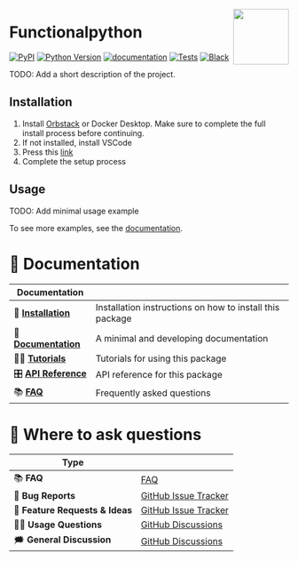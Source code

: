 <a href="https://github.com/MartinBernstorff/FunctionalPython"><img src="https://github.com/MartinBernstorff/FunctionalPython/blob/main/docs/_static/icon.png?raw=true" width="100" align="right"/></a>

# Functionalpython

[![PyPI](https://img.shields.io/pypi/v/FunctionalPython.svg)][pypi status]
[![Python Version](https://img.shields.io/pypi/pyversions/FunctionalPython)][pypi status]
[![documentation](https://github.com/MartinBernstorff/FunctionalPython/actions/workflows/documentation.yml/badge.svg)][documentation]
[![Tests](https://github.com/MartinBernstorff/FunctionalPython/actions/workflows/tests.yml/badge.svg)][tests]
[![Black](https://img.shields.io/badge/code%20style-black-000000.svg)][black]

[pypi status]: https://pypi.org/project/FunctionalPython/
[documentation]: https://MartinBernstorff.github.io/FunctionalPython/
[tests]: https://github.com/MartinBernstorff/FunctionalPython/actions?workflow=Tests
[black]: https://github.com/psf/black


<!-- start short-description -->

TODO: Add a short description of the project.

<!-- end short-description -->

## Installation
1. Install [Orbstack](https://orbstack.dev/) or Docker Desktop. Make sure to complete the full install process before continuing.
2. If not installed, install VSCode
3. Press this [link](https://vscode.dev/redirect?url=vscode://ms-vscode-remote.remote-containers/cloneInVolume?url=https://github.com/Aarhus-Psychiatry-Research/psycop-common)
4. Complete the setup process

## Usage

TODO: Add minimal usage example

To see more examples, see the [documentation].

# 📖 Documentation

| Documentation         |                                                          |
| --------------------- | -------------------------------------------------------- |
| 🔧 **[Installation]**  | Installation instructions on how to install this package |
| 📖 **[Documentation]** | A minimal and developing documentation                   |
| 👩‍💻 **[Tutorials]**     | Tutorials for using this package                         |
| 🎛️ **[API Reference]** | API reference for this package                           |
| 📚 **[FAQ]**           | Frequently asked questions                               |


# 💬 Where to ask questions

| Type                           |                        |
| ------------------------------ | ---------------------- |
| 📚 **FAQ**                      | [FAQ]                  |
| 🚨 **Bug Reports**              | [GitHub Issue Tracker] |
| 🎁 **Feature Requests & Ideas** | [GitHub Issue Tracker] |
| 👩‍💻 **Usage Questions**          | [GitHub Discussions]   |
| 🗯 **General Discussion**       | [GitHub Discussions]   |

[Documentation]: https://MartinBernstorff.github.io/FunctionalPython/index.html
[Installation]: https://MartinBernstorff.github.io/FunctionalPython/installation.html
[Tutorials]: https://MartinBernstorff.github.io/FunctionalPython/tutorials.html
[API Reference]: https://MartinBernstorff.github.io/FunctionalPython/references.html
[FAQ]: https://MartinBernstorff.github.io/FunctionalPython/faq.html
[github issue tracker]: https://github.com/MartinBernstorff/FunctionalPython/issues
[github discussions]: https://github.com/MartinBernstorff/FunctionalPython/discussions


